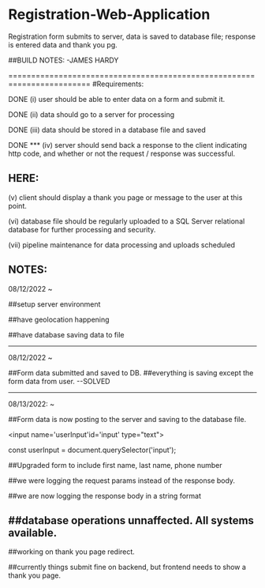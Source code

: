 # Registration-Web-Application
Registration form submits to server, data is saved to database file; response is entered data and thank you pg.

##BUILD NOTES:  -JAMES HARDY

========================================================================
#Requirements:

DONE
(i) user should be able to enter data on a form and submit it.

DONE
(ii) data should go to a server for processing

DONE
(iii) data should be stored in a database file and saved

DONE ***
(iv) server should send back a response to the client indicating http code, and 
        whether or not the request / response was successful.

HERE:
-------
(v) client should display a thank you page or message to the user at this point.        

(vi) database file should be regularly uploaded to a SQL Server relational database for
        further processing and security. 

(vii) pipeline maintenance for data processing and uploads scheduled                


NOTES:
---------------------
08/12/2022  ~

##setup server environment

##have geolocation happening

##have database saving data to file

-----------------------
08/12/2022    ~

##Form data submitted and saved to DB. 
##everything is saving except the form data from user.   --SOLVED

------------------------
08/13/2022:   ~

##Form data is now posting to the server and saving to the database file.

<input name='userInput'id='input' type="text"></input>

>>

const userInput = document.querySelector('input');


##Upgraded form to include first name, last name, phone number

##we were logging the request params instead of the response body. 

##we are now logging the response body in a string format

##database operations unnaffected. All systems available. 
------------------------

##working on thank you page redirect.

##currently things submit fine on backend, but frontend needs to show a thank you page.
